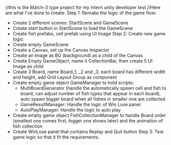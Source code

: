 //this is the Match-3 type project for my intern unity developer test
//Here are what I've done to create:
Step 1: Remake the logic of the game flow: 
- Create 2 different scenes: StartScene and GameScene
- Create start button in StartScene to load the GameScene
- Create fish prefabs, cell prefab using UI Image
Step 2: Create new game logic:
- Create empty GameScene
- Create a Canvas, set up the Canvas Inspector
- Create an Image as BG (background) as a child of the Canvas
- Create Empty GameObject, name it CollectionBar, then create 5 UI Image as child
- Create 3 Board, name Board_1, _2 and _3, each board has different width and height, add Grid Layout Group as component
- Create empty game object GameManager to hold scripts:
  + MultiBoardGenerator (handle the automatically spawn cell and fish to board, can adjust number of fish types that appear in each board), auto spawn bigger board when all fishes in smaller one are collected
  + GameResultManager: Handle the logic of Win Lose panel
  + AutoPlayManager: Handle the logic to auto play
- Create empty game object FishCollectionManager to handle Board order (smallest one comes first, bigger one shows later) and the animation of fish collection
- Create WinLose panel that contains Replay and Quit button
Step 3: Test game logic so that it fit the requirements.
